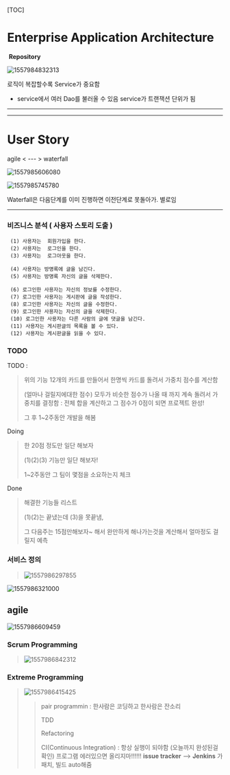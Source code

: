 [TOC]



# Enterprise Application Architecture

​																						 	**Repository**

![1557984832313](assets/1557984832313.png)

로직이 복잡할수록 Service가 중요함

- service에서 여러 Dao를 불러올 수 있음 service가 트랜잭션 단위가 됨

---



---

# User Story

agile < --- > waterfall

![1557985606080](assets/1557985606080.png)

![1557985745780](assets/1557985745780.png)



Waterfall은 다음단계를 이미 진행하면 이전단계로 못돌아가. 별로임 



---

### 비즈니스 분석 ( 사용자  스토리 도출 )

```
 (1) 사용자는  회원가입을 한다.
​ (2) 사용자는  로그인을 한다.
​ (3) 사용자는  로그아웃을 한다.

​ (4) 사용자는 방명록에 글을 남긴다.
​ (5) 사용자는 방명록 자신의 글을 삭제한다.

​ (6) 로그인한 사용자는 자신의 정보를 수정한다.
​ (7) 로그인한 사용자는 게시판에 글을 작성한다.
​ (8) 로그인한 사용자는 자신의 글을 수정한다.
​ (9) 로그인한 사용자는 자신의 글을 삭제한다.
​ (10) 로그인한 사용자는 다른 사람의 글에 댓글을 남긴다.
​ (11) 사용자는 게시판글의 목록을 볼 수 있다.
​ (12) 사용자는 게시판글을 읽을 수 있다.  
```

### TODO

TODO : 

> 위의 기능 12개의 카드를 만들어서 한명씩 카드를 돌려서 가중치 점수를 계산함
>
> (얼마나 걸릴지에대한 점수) 모두가 비슷한 점수가 나올 때 까지 계속 돌려서 가중치를 결정함 : 전체 합을 계산하고 그 점수가 0점이 되면 프로젝트 완성!
>
> 그 후 1~2주동안 개발을 해봄

Doing 		

> 한 20점 정도만 일단 해보자
>
> (1)(2)(3) 기능만 일단 해보자!
>
> 1~2주동안 그 팀이 몇점을 소요하는지 체크

Done

> 해결한 기능들 리스트
>
> (1)(2)는 끝냈는데 (3)을 못끝냄,
>
> 그 다음주는 15점만해보자~ 해서 완만하게 해나가는것을 계산해서 얼마정도 걸릴지 예측



### 서비스 정의

> ![1557986297855](assets/1557986297855.png)

![1557986321000](assets/1557986321000.png)



## agile

![1557986609459](assets/1557986609459.png)

### Scrum Programming

> ![1557986842312](assets/1557986842312.png)



### Extreme Programming

> ![1557986415425](assets/1557986415425.png)
>
> > pair programmin : 한사람은 코딩하고 한사람은 잔소리 
> >
> > TDD 
> >
> > Refactoring
> >
> > CI(Continuous Integration) : 항상 실행이 되야함 (오늘까지 완성된걸 확인) 프로그램 에러있으면 올리지마!!!!!! **issue tracker** --> **Jenkins** 가 패치, 빌드 auto해줌

